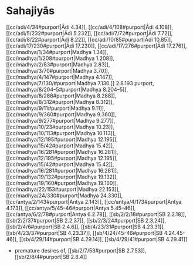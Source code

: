 # Sahajiyās

[[cc/adi/4/34#purport|Ādi 4.34]], [[cc/adi/4/108#purport|Ādi 4.108]], [[cc/adi/5/232#purport|Ādi 5.232]], [[cc/adi/7/72#purport|Ādi 7.72]], [[cc/adi/8/22#purport|Ādi 8.22]], [[cc/adi/10/85#purport|Ādi 10.85]], [[cc/adi/17/230#purport|Ādi 17.230]], [[cc/adi/17/276#purport|Ādi 17.276]], [[cc/madhya/1/34#purport|Madhya 1.34]], [[cc/madhya/1/208#purport|Madhya 1.208]], [[cc/madhya/2/83#purport|Madhya 2.83]], [[cc/madhya/3/70#purport|Madhya 3.70]], [[cc/madhya/4/147#purport|Madhya 4.147]], [[cc/madhya/7/130/#purport|Madhya 7.130.]] 2.8.193 purport, [[cc/madhya/8/204–5#purport|Madhya 8.204–5]], [[cc/madhya/8/288#purport|Madhya 8.288]], [[cc/madhya/8/312#purport|Madhya 8.312]], [[cc/madhya/9/11#purport|Madhya 9.11]], [[cc/madhya/9/360#purport|Madhya 9.360]], [[cc/madhya/9/277#purport|Madhya 9.277]], [[cc/madhya/10/23#purport|Madhya 10.23]], [[cc/madhya/10/113#purport|Madhya 10.113]], [[cc/madhya/12/195#purport|Madhya 12.195]], [[cc/madhya/15/42#purport|Madhya 15.42]], [[cc/madhya/16/281#purport|Madhya 16.281]], [[cc/madhya/12/195#purport|Madhya 12.195]], [[cc/madhya/15/42#purport|Madhya 15.42]], [[cc/madhya/16/281#purport|Madhya 16.281]], [[cc/madhya/19/132#purport|Madhya 19.132]], [[cc/madhya/19/160#purport|Madhya 19.160]], [[cc/madhya/22/153#purport|Madhya 22.153]], [[cc/madhya/24/330#purport|Madhya 24.330]], [[cc/antya/2/143#purport|Antya 2.143]], [[cc/antya/4/173#purport|Antya 4.173]], [[cc/antya/5/45–46#purport|Antya 5.45–46]], [[cc/antya/6/2/78#purport|Antya 6.2.78]], [[sb/2/2/18#purport|SB 2.2.18]], [[sb/2/2/37#purport|SB 2.2.37]], [[sb/2/3/24#purport|SB 2.3.24]], [[sb/2/4/6#purport|SB 2.4.6]], [[sb/4/23/31#purport|SB 4.23.31]], [[sb/4/23/37#purport|SB 4.23.37]], [[sb/4/24/45-46#purport|SB 4.24.45-46]], [[sb/4/29/14#purport|SB 4.29.14]], [[sb/4/29/41#purport|SB 4.29.41]]

* premature desires of, [[sb/2/7/53#purport|SB 2.7.53]], [[sb/2/8/4#purport|SB 2.8.4]]
